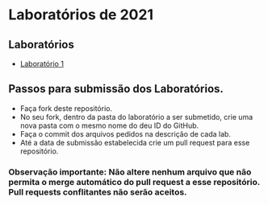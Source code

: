 # Laboratórios de 2021

## Laboratórios

* [Laboratório 1](01-data-flow/)

## Passos para submissão dos Laboratórios.

 * Faça fork deste repositório.
 * No seu fork, dentro da pasta do laboratório a ser submetido, crie uma nova pasta com o mesmo nome do deu ID do GitHub.
 * Faça o commit dos arquivos pedidos na descrição de cada lab.
 * Até a data de submissão estabelecida crie um pull request para esse repositório.

### Observação importante: Não altere nenhum arquivo que não permita o merge automático do pull request a esse repositório. Pull requests conflitantes não serão aceitos.

